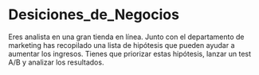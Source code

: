 # Desiciones_de_Negocios
Eres analista en una gran tienda en línea. Junto con el departamento de marketing has recopilado una lista de hipótesis que pueden ayudar a aumentar los ingresos.   Tienes que priorizar estas hipótesis, lanzar un test A/B y analizar los resultados.
